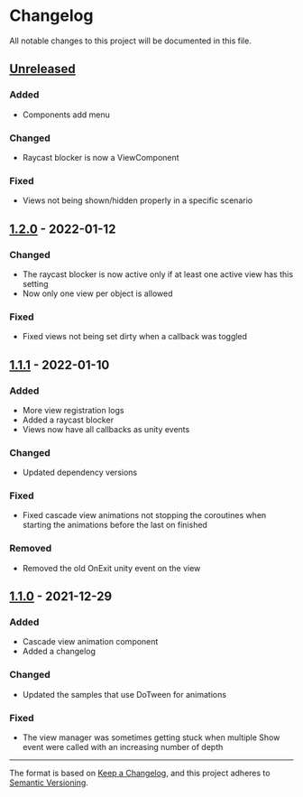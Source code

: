 # Changelog
All notable changes to this project will be documented in this file.

## [Unreleased]

### Added

- Components add menu

### Changed

- Raycast blocker is now a ViewComponent

### Fixed

- Views not being shown/hidden properly in a specific scenario

## [1.2.0] - 2022-01-12

### Changed
- The raycast blocker is now active only if at least one active view has this setting
- Now only one view per object is allowed

### Fixed
- Fixed views not being set dirty when a callback was toggled

## [1.1.1] - 2022-01-10

### Added
- More view registration logs
- Added a raycast blocker
- Views now have all callbacks as unity events

### Changed
- Updated dependency versions

### Fixed
- Fixed cascade view animations not stopping the coroutines when starting the animations before the last on finished

### Removed
- Removed the old OnExit unity event on the view

## [1.1.0] - 2021-12-29
### Added
- Cascade view animation component
- Added a changelog

### Changed
- Updated the samples that use DoTween for animations

### Fixed
- The view manager was sometimes getting stuck when multiple Show event were called with an increasing number of depth

[Unreleased]: https://github.com/danielrusnac/unity-view-management-package
[1.1.0]: https://github.com/danielrusnac/unity-view-management-package/releases/tag/v1.1.0
[1.1.1]: https://github.com/danielrusnac/unity-view-management-package/releases/tag/v1.1.1
[1.2.0]: https://github.com/danielrusnac/unity-view-management-package/releases/tag/v1.2.0
[1.2.0]: https://github.com/danielrusnac/unity-view-management-package/releases/tag/v2.0.0

---

The format is based on [Keep a Changelog](https://keepachangelog.com/en/1.0.0/),
and this project adheres to [Semantic Versioning](https://semver.org/spec/v2.0.0.html).
